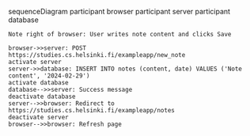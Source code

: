 sequenceDiagram
    participant browser
    participant server
    participant database

    Note right of browser: User writes note content and clicks Save

    browser->>server: POST https://studies.cs.helsinki.fi/exampleapp/new_note
    activate server
    server->>database: INSERT INTO notes (content, date) VALUES ('Note content', '2024-02-29')
    activate database
    database-->>server: Success message
    deactivate database
    server-->>browser: Redirect to https://studies.cs.helsinki.fi/exampleapp/notes
    deactivate server
    browser-->>browser: Refresh page
